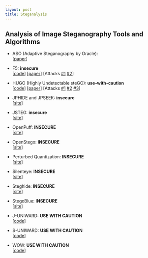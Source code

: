```yaml
---
layout: post
title: Steganalysis
---
```


## Analysis of Image Steganography Tools and Algorithms

- ASO (Adaptive Steganography by Oracle): <br>
[[paper](http://hal-lirmm.ccsd.cnrs.fr/lirmm-00838993/file/ASO_soumis.pdf)]

- F5: **insecure** <br>
[[code](http://code.google.com/p/f5-steganography/)]
[[paper](http://f5-steganography.googlecode.com/files/F5%20Steganography.pdf)]
[Attacks 
[#1](http://ws2.binghamton.edu/fridrich/Research/f5.pdf) 
[#2](http://openaccess.uoc.edu/webapps/o2/bitstream/10609/40841/1/Patterns_O2.pdf)]

- HUGO (Highly Undetectable steGO): **use-with-caution** <br>
[[code](http://dde.binghamton.edu/download/stego_algorithms/download/HUGO_bounding_linux_make_v10.tar.gz)]
[[paper](https://hal.archives-ouvertes.fr/hal-00541353/document)]
[Attacks
[#1](http://www.ws.binghamton.edu/fridrich/Research/TIFS2012-SRM.pdf)
[#2](http://www.ws.binghamton.edu/fridrich/Research/color-04.pdf)
[#3](http://www.sciencedirect.com/science/article/pii/S0952197616000026)]

- JPHIDE and JPSEEK: **insecure** <br>
[[site](http://linux01.gwdg.de/~alatham/stego.html)]

- JSTEG: **insecure** <br>
[[site](http://zooid.org/~paul/crypto/jsteg/)]

- OpenPuff: **INSECURE** <br>
[[site](http://embeddedsw.net/OpenPuff_Steganography_Home.html)]

- OpenStego: **INSECURE** <br>
[[site](http://www.openstego.info/)]

- Perturbed Quantization: **INSECURE** <br>
[[site](http://dde.binghamton.edu/download/pq/)]

- Silenteye: **INSECURE** <br>
[[site](http://www.silenteye.org/)]

- Steghide: **INSECURE** <br>
[[site](http://steghide.sourceforge.net/)]

- StegoBlue: **INSECURE** <br>
[[site](https://github.com/oni49/stegoBlue)]

- J-UNIWARD: **USE WITH CAUTION** <br>
[[code](http://dde.binghamton.edu/download/stego_algorithms/download/J-UNIWARD_linux_make_v11.tar.gz)]

- S-UNIWARD: **USE WITH CAUTION** <br>
[[code](http://dde.binghamton.edu/download/stego_algorithms/download/S-UNIWARD_linux_make_v10.tar.gz)]

- WOW: **USE WITH CAUTION** <br>
[[code](http://dde.binghamton.edu/download/stego_algorithms/download/WOW_linux_make_v10.tar.gz)]




